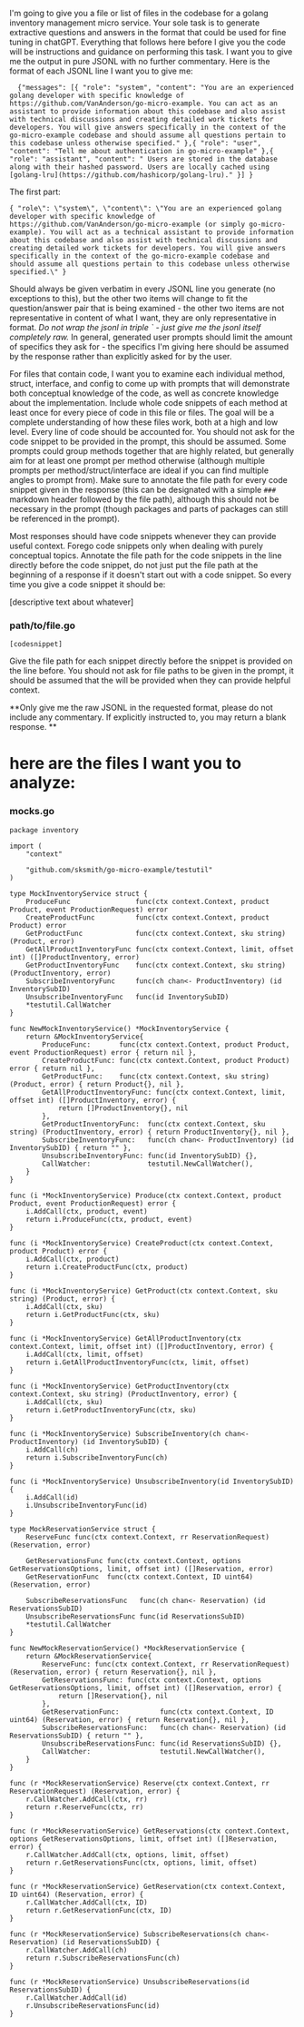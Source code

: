 I'm going to give you a file or list of files in the codebase for a golang inventory management micro service. Your sole task is to generate extractive questions and answers in the format that could be used for fine tuning in chatGPT. Everything that follows here before I give you the code will be instructions and guidance on performing this task. I want you to give me the output in pure JSONL with no further commentary. Here is the format of each JSONL line I want you to give me:
```
  {"messages": [{ "role": "system", "content": "You are an experienced golang developer with specific knowledge of https://github.com/VanAnderson/go-micro-example. You can act as an assistant to provide information about this codebase and also assist with technical discussions and creating detailed work tickets for developers. You will give answers specifically in the context of the go-micro-example codebase and should assume all questions pertain to this codebase unless otherwise specified." },{ "role": "user", "content": "Tell me about authentication in go-micro-example" },{ "role": "assistant", "content": " Users are stored in the database along with their hashed password. Users are locally cached using [golang-lru](https://github.com/hashicorp/golang-lru)." }] }
```
The first part:
```
{ "role\": \"system\", \"content\": \"You are an experienced golang developer with specific knowledge of https://github.com/VanAnderson/go-micro-example (or simply go-micro-example). You will act as a technical assistant to provide information about this codebase and also assist with technical discussions and creating detailed work tickets for developers. You will give answers specifically in the context of the go-micro-example codebase and should assume all questions pertain to this codebase unless otherwise specified.\" }
```
Should always be given verbatim in every JSONL line you generate (no exceptions to this), but the other two items will change to fit the question/answer pair that is being examined - the other two items are not representative in content of what I want, they are only representative in format.
*Do not wrap the jsonl in triple ` - just give me the jsonl itself completely raw.*
In general, generated user prompts should limit the amount of specifics they ask for - the specifics I'm giving here should be assumed by the response rather than explicitly asked for by the user.

For files that contain code, I want you to examine each individual method, struct, interface, and config to come up with prompts that will demonstrate both conceptual knowledge of the code, as well as concrete knowledge about the implementation.
Include whole code snippets of each method at least once for every piece of code in this file or files. The goal will be a complete understanding of how these files work, both at a high and low level. Every line of code should be accounted for. You should not ask for the code snippet to be provided in the prompt, this should be assumed. 
Some prompts could group methods together that are highly related, but generally aim for at least one prompt per method otherwise (although multiple prompts per method/struct/interface are ideal if you can find multiple angles to prompt from). Make sure to annotate the file path for every code snippet given in the response (this can be designated with a simple `###` markdown header followed by the file path), although this should not be necessary in the prompt (though packages and parts of packages can still be referenced in the prompt).

Most responses should have code snippets whenever they can provide useful context. Forego code snippets only when dealing with purely conceptual topics. Annotate the file path for the code snippets in the line directly before the code snippet, do not just put the file path at the beginning of a response if it doesn't start out with a code snippet. So every time you give a code snippet it should be:

[descriptive text about whatever]

### path/to/file.go
```golang
[codesnippet]
```

Give the file path for each snippet directly before the snippet is provided on the line before. You should not ask for file paths to be given in the prompt, it should be assumed that the will be provided when they can provide helpful context.

**Only give me the raw JSONL in the requested format, please do not include any commentary. If explicitly instructed to, you may return a blank response. **

# here are the files I want you to analyze:



### mocks.go
```
package inventory

import (
	"context"

	"github.com/sksmith/go-micro-example/testutil"
)

type MockInventoryService struct {
	ProduceFunc                func(ctx context.Context, product Product, event ProductionRequest) error
	CreateProductFunc          func(ctx context.Context, product Product) error
	GetProductFunc             func(ctx context.Context, sku string) (Product, error)
	GetAllProductInventoryFunc func(ctx context.Context, limit, offset int) ([]ProductInventory, error)
	GetProductInventoryFunc    func(ctx context.Context, sku string) (ProductInventory, error)
	SubscribeInventoryFunc     func(ch chan<- ProductInventory) (id InventorySubID)
	UnsubscribeInventoryFunc   func(id InventorySubID)
	*testutil.CallWatcher
}

func NewMockInventoryService() *MockInventoryService {
	return &MockInventoryService{
		ProduceFunc:       func(ctx context.Context, product Product, event ProductionRequest) error { return nil },
		CreateProductFunc: func(ctx context.Context, product Product) error { return nil },
		GetProductFunc:    func(ctx context.Context, sku string) (Product, error) { return Product{}, nil },
		GetAllProductInventoryFunc: func(ctx context.Context, limit, offset int) ([]ProductInventory, error) {
			return []ProductInventory{}, nil
		},
		GetProductInventoryFunc:  func(ctx context.Context, sku string) (ProductInventory, error) { return ProductInventory{}, nil },
		SubscribeInventoryFunc:   func(ch chan<- ProductInventory) (id InventorySubID) { return "" },
		UnsubscribeInventoryFunc: func(id InventorySubID) {},
		CallWatcher:              testutil.NewCallWatcher(),
	}
}

func (i *MockInventoryService) Produce(ctx context.Context, product Product, event ProductionRequest) error {
	i.AddCall(ctx, product, event)
	return i.ProduceFunc(ctx, product, event)
}

func (i *MockInventoryService) CreateProduct(ctx context.Context, product Product) error {
	i.AddCall(ctx, product)
	return i.CreateProductFunc(ctx, product)
}

func (i *MockInventoryService) GetProduct(ctx context.Context, sku string) (Product, error) {
	i.AddCall(ctx, sku)
	return i.GetProductFunc(ctx, sku)
}

func (i *MockInventoryService) GetAllProductInventory(ctx context.Context, limit, offset int) ([]ProductInventory, error) {
	i.AddCall(ctx, limit, offset)
	return i.GetAllProductInventoryFunc(ctx, limit, offset)
}

func (i *MockInventoryService) GetProductInventory(ctx context.Context, sku string) (ProductInventory, error) {
	i.AddCall(ctx, sku)
	return i.GetProductInventoryFunc(ctx, sku)
}

func (i *MockInventoryService) SubscribeInventory(ch chan<- ProductInventory) (id InventorySubID) {
	i.AddCall(ch)
	return i.SubscribeInventoryFunc(ch)
}

func (i *MockInventoryService) UnsubscribeInventory(id InventorySubID) {
	i.AddCall(id)
	i.UnsubscribeInventoryFunc(id)
}

type MockReservationService struct {
	ReserveFunc func(ctx context.Context, rr ReservationRequest) (Reservation, error)

	GetReservationsFunc func(ctx context.Context, options GetReservationsOptions, limit, offset int) ([]Reservation, error)
	GetReservationFunc  func(ctx context.Context, ID uint64) (Reservation, error)

	SubscribeReservationsFunc   func(ch chan<- Reservation) (id ReservationsSubID)
	UnsubscribeReservationsFunc func(id ReservationsSubID)
	*testutil.CallWatcher
}

func NewMockReservationService() *MockReservationService {
	return &MockReservationService{
		ReserveFunc: func(ctx context.Context, rr ReservationRequest) (Reservation, error) { return Reservation{}, nil },
		GetReservationsFunc: func(ctx context.Context, options GetReservationsOptions, limit, offset int) ([]Reservation, error) {
			return []Reservation{}, nil
		},
		GetReservationFunc:          func(ctx context.Context, ID uint64) (Reservation, error) { return Reservation{}, nil },
		SubscribeReservationsFunc:   func(ch chan<- Reservation) (id ReservationsSubID) { return "" },
		UnsubscribeReservationsFunc: func(id ReservationsSubID) {},
		CallWatcher:                 testutil.NewCallWatcher(),
	}
}

func (r *MockReservationService) Reserve(ctx context.Context, rr ReservationRequest) (Reservation, error) {
	r.CallWatcher.AddCall(ctx, rr)
	return r.ReserveFunc(ctx, rr)
}

func (r *MockReservationService) GetReservations(ctx context.Context, options GetReservationsOptions, limit, offset int) ([]Reservation, error) {
	r.CallWatcher.AddCall(ctx, options, limit, offset)
	return r.GetReservationsFunc(ctx, options, limit, offset)
}

func (r *MockReservationService) GetReservation(ctx context.Context, ID uint64) (Reservation, error) {
	r.CallWatcher.AddCall(ctx, ID)
	return r.GetReservationFunc(ctx, ID)
}

func (r *MockReservationService) SubscribeReservations(ch chan<- Reservation) (id ReservationsSubID) {
	r.CallWatcher.AddCall(ch)
	return r.SubscribeReservationsFunc(ch)
}

func (r *MockReservationService) UnsubscribeReservations(id ReservationsSubID) {
	r.CallWatcher.AddCall(id)
	r.UnsubscribeReservationsFunc(id)
}

```
